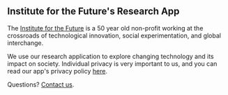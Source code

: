 ## Institute for the Future's Research App

The [Institute for the Future](http://www.iftf.org) is a 50 year old non-profit working at the crossroads of technological innovation, social experimentation, and global interchange.

We use our research application to explore changing technology and its impact on society.  Individual privacy is very important to us, and you can read our app's privacy policy [here]().

Questions?  [Contact us](<mailto:kjoseff@iftf.org>).
